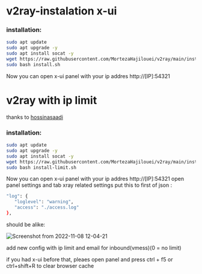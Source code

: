 # v2ray-instalation x-ui

### installation:

```sh
sudo apt update
sudo apt upgrade -y 
sudo apt install socat -y
wget https://raw.githubusercontent.com/MortezaHajilouei/v2ray/main/install.sh
sudo bash install.sh
```


Now you can open x-ui panel with your ip addres http://[IP]:54321

# v2ray with ip limit

thanks to  [hossinasaadi]


### installation:
```sh
sudo apt update
sudo apt upgrade -y 
sudo apt install socat -y
wget https://raw.githubusercontent.com/MortezaHajilouei/v2ray/main/install-limit.sh
sudo bash install-limit.sh
```

Now you can open x-ui panel with your ip addres http://[IP]:54321
open panel settings and tab xray related settings put this to first of json :
 
 ```sh
"log": {
    "loglevel": "warning", 
    "access": "./access.log"
},
```
should be alike:

![Screenshot from 2022-11-08 12-04-21](https://user-images.githubusercontent.com/38998555/200520805-9c10d409-4e1d-46a1-8220-e269535b46c8.png)


add new config with ip limit and email for inbound(vmess)(0 = no limit)

if you had x-ui before that, pleaes open panel and press ctrl + f5 or ctrl+shift+R to clear browser cache


[hossinasaadi]: <https://github.com/hossinasaadi>

